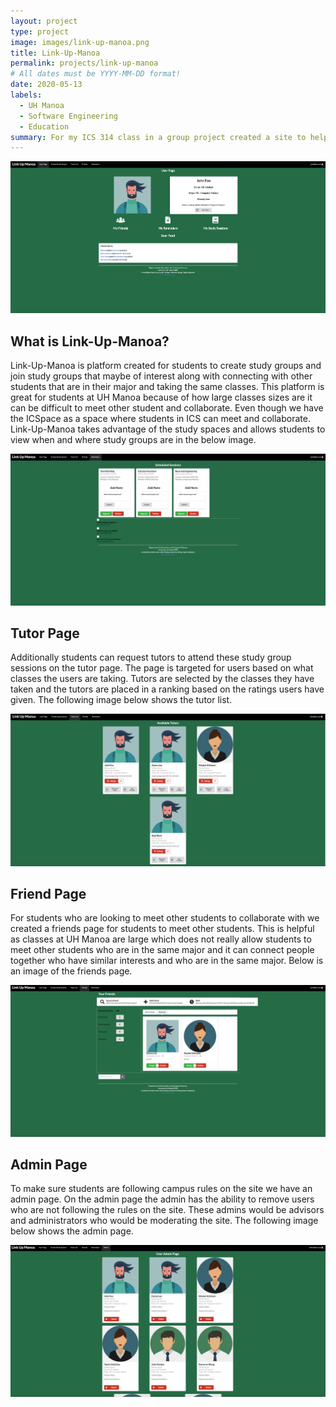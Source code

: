 ```yaml
---
layout: project
type: project
image: images/link-up-manoa.png
title: Link-Up-Manoa
permalink: projects/link-up-manoa
# All dates must be YYYY-MM-DD format!
date: 2020-05-13
labels:
  - UH Manoa
  - Software Engineering
  - Education
summary: For my ICS 314 class in a group project created a site to help UH Manoa students study in groups and meet other students in the same discipline. 
---
```


<img class="ui centered large image" src="../images/link-up-manoa-userpage.png">

## What is Link-Up-Manoa?

Link-Up-Manoa is platform created for students to create study groups and join study groups that maybe of interest along with connecting with other students that are in their major and taking the same classes. This platform is great for students at UH Manoa because of how large classes sizes are it can be difficult to meet other student and collaborate. Even though we have the ICSpace as a space where students in ICS can meet and collaborate. Link-Up-Manoa takes advantage of the study spaces and allows students to view when and where study groups are in the below image.

<img class="ui centered large image" src="../images/link-up-manoa-study-sessions.png">

## Tutor Page
Additionally students can request tutors to attend these study group sessions on the tutor page. The page is targeted for users based on what classes the users are taking. Tutors are selected by the classes they have taken and the tutors are placed in a ranking based on the ratings users have given. The following image below shows the tutor list.

<img class="ui centered large image" src="../images/link-up-manoa-tutor.png">

## Friend Page
For students who are looking to meet other students to collaborate with we created a friends page for students to meet other students. This is helpful as classes at UH Manoa are large which does not really allow students to meet other students who are in the same major and it can connect people together who have similar interests and who are in the same major. Below is an image of the friends page.

<img class="ui centered large image" src="../images/link-up-manoa-friends.png">

## Admin Page
To make sure students are following campus rules on the site we have an admin page. On the admin page the admin has the ability to remove users who are not following the rules on the site. These admins would be advisors and administrators who would be moderating the site. The following image below shows the admin page.

<img class="ui centered large image" src="../images/link-up-manoa-admin.png">

